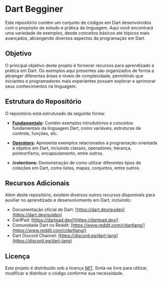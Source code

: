 # Dart Begginer

Este repositório contém um conjunto de códigos em Dart desenvolvidos com o propósito de estudo e prática da linguagem. Aqui você encontrará uma variedade de exemplos, desde conceitos básicos até tópicos mais avançados, abrangendo diversos aspectos da programação em Dart.

## Objetivo

O principal objetivo deste projeto é fornecer recursos para aprendizado e prática em Dart. Os exemplos aqui presentes são organizados de forma a abranger diferentes áreas e níveis de complexidade, permitindo que iniciantes e programadores mais experientes possam explorar e aprimorar seus conhecimentos na linguagem.

## Estrutura do Repositório

O repositório está estruturado da seguinte forma:

- **[Fundamentals](/fundamentals):** Contém exemplos introdutórios e conceitos fundamentais da linguagem Dart, como variáveis, estruturas de controle, funções, etc.

- **[Operators](/operators/):** Apresenta exemplos relacionados à programação orientada a objetos em Dart, incluindo classes, operadores, herança, polimorfismo, encapsulamento, entre outros.

- **/colections:** Demonstração de como utilizar diferentes tipos de coleções em Dart, como listas, mapas, conjuntos, entre outros.

## Recursos Adicionais

Além deste repositório, existem diversos outros recursos disponíveis para auxiliar no aprendizado e desenvolvimento em Dart, incluindo:

- Documentação oficial de Dart: [https://dart.dev/guides](https://dart.dev/guides)
- DartPad: [https://dartpad.dev/](https://dartpad.dev/)
- Comunidade Dart no Reddit: [https://www.reddit.com/r/dartlang/](https://www.reddit.com/r/dartlang/)
- Dart Discord Channel: [https://discord.gg/dart-lang](https://discord.gg/dart-lang)

## Licença

Este projeto é distribuído sob a licença [MIT](LICENSE). Sinta-se livre para utilizar, modificar e distribuir o código conforme sua necessidade.
